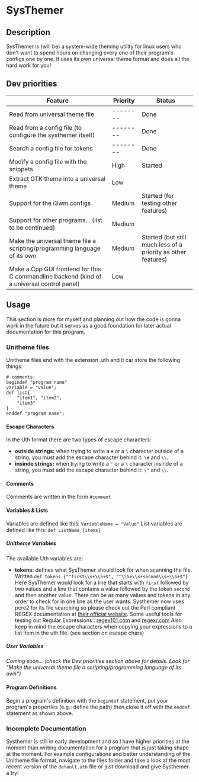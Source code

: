 SysThemer
=========

## Description ##
SysThemer is (will be) a system-wide theming utility for linux users who 
don't want to spend hours on changing every one of their program's configs
one by one. It uses its own universal theme format and does all the hard 
work for you!
    
## Dev priorities ##
| Feature                                                     | Priority | Status                               |
| ----------------------------------------------------------- | -------- | ------------------------------------ |
| Read from universal theme file                              | -------- | Done  |
| Read from a config file (to configure the systhemer itself) | -------- | Done   | 
| Search a config file for tokens                             | -------- | Done |
| Modify a config file with the snippets                      | High     | Started |
| Extract GTK theme into a universal theme                    | Low      |                                      |
| Support for the i3wm configs                                | Medium   | Started (for testing other features) |
| Support for other programs... (list to be continued)        | Medium         |                                      |
| Make the universal theme file a scripting/programming language of its own | Medium | Started (but still much less of a priority as other features) |
| Make a Cpp GUI frontend for this C commandline backend (kind of a universal control panel) | Low | |
    
## Usage ##
This section is more for myself and planning out how the code is gonna work
in the future but it serves as a good foundation for later actual
documentation for this program.
    
### Unitheme files ###
Unitheme files end with the extension .uth and it car store the following
things:
    
```
# comments;
begindef "program name"
variable = "value";
def list{
    "item1", "item2", 
    "item3"
}
enddef "program name";

```

#### Escape Characters ####
In the Uth format there are two types of escape characters:
- __outside strings:__ when trying to write a `#` or a `\` character outside of
  a string, you must add the escape character behind it: `\#` and `\\`.
- __insinde strings:__ when trying to write a `"` or a `\` character insinde of
  a string, you must add the escape character behind it: `\"` and `\\`.
    
#### Comments ####
Comments are written in the form `#comment`

#### Variables & Lists ####
Variables are defined like this: `VariableName = "Value"`
List variables are defined like this: `def ListName {items}`

##### Unitheme Variables #####
The available Uth variables are: 
- __tokens:__ defines what SysThemer should look for when scanning the file. Written
`def tokens {"^first\\s+\\S+$", "^\\S+\\s+second\\s+\\S+$"}` Here SysThemer would look for a line that
starts with `first` followed by two values and a line that contains a value
followed by the token `second` and then another value. There can be as many
values and tokens in any order to check for in one line as the user wants.
Systhemer now uses pcre2 for its file searching so please check out the Perl
compliant REGEX documentation at [their official website](http://perldoc.perl.org/perlre.html).
Some useful tools for testing out Regular
Expressions : [regex101.com](https://regex101.com/)
and [regexr.com](http://regexr.com/)
Also keep in mind the escape characters when copying your expressions to a list item in the uth
file. (see section on escape chars)

##### User Variables #####
_Coming soon... (check the Dev priorities section above for details. Look for
"Make the universal theme file a scripting/programming language of its own")_

#### Program Definitions ####
Begin a program's definition with the `begindef` statement, put your program's
properties (e.g.: define the path) then close it off with the `enddef` statement
as shown above.

### Incomplete Documentation ###
Systhemer is still in early development and so I have higher priorities at the
moment than writing documentation for a program that is just taking shape at the
moment. For example configurations and better understanding of the Unitheme file
format, navigate to the files folder and take a look at the
most recent version of the `default.uth` file or just download and give
Systhemer a try!
